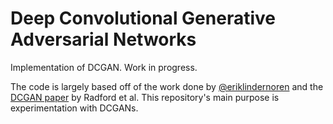 # Deep Convolutional Generative Adversarial Networks
Implementation of DCGAN. Work in progress.

The code is largely based off of the work done by [@eriklindernoren](https://github.com/eriklindernoren/Keras-GAN) and the [DCGAN paper](https://arxiv.org/abs/1511.06434) by Radford et al. This repository's main purpose is experimentation with DCGANs. 
